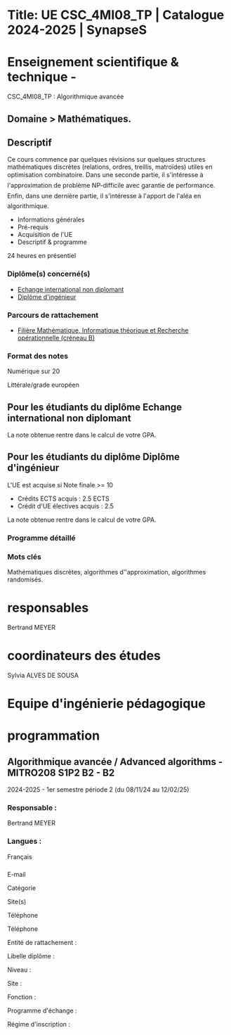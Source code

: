 # Title: UE CSC_4MI08_TP | Catalogue 2024-2025 | SynapseS

#  [ ](/catalogue/2024-2025) Enseignement scientifique & technique \-
CSC_4MI08_TP : Algorithmique avancée

## Domaine > Mathématiques.

## Descriptif

Ce cours commence par quelques révisions sur quelques structures mathématiques
discrètes (relations, ordres, treillis, matroïdes) utiles en optimisation
combinatoire. Dans une seconde partie, il s'intéresse à l'approximation de
problème NP-difficile avec garantie de performance. Enfin, dans une dernière
partie, il s'intéresse à l'apport de l'aléa en algorithmique.

  * Informations générales
  * Pré-requis
  * Acquisition de l'UE
  * Descriptif & programme

24 heures en présentiel

### Diplôme(s) concerné(s)

  * [Echange international non diplomant](/catalogue/2024-2025/diplome/1/PEI-echange-international-non-diplomant)
  * [Diplôme d'ingénieur](/catalogue/2024-2025/diplome/4/ING-diplome-d-ingenieur)

### Parcours de rattachement

  * [Filière Mathématique, Informatique théorique et Recherche opérationnelle (créneau B)](/catalogue/2024-2025/parcours/1374/MITRO-filiere-mathematique-informatique-theorique-et-recherche-operationnelle-creneau-b)

### Format des notes

Numérique sur 20

Littérale/grade européen

## Pour les étudiants du diplôme Echange international non diplomant

La note obtenue rentre dans le calcul de votre GPA.

## Pour les étudiants du diplôme Diplôme d'ingénieur

L'UE est acquise si Note finale >= 10

  * Crédits ECTS acquis : 2.5 ECTS
  * Crédit d'UE électives acquis : 2.5

La note obtenue rentre dans le calcul de votre GPA.

### Programme détaillé

### Mots clés

Mathématiques discrètes, algorithmes d’'approximation, algorithmes randomisés.

# responsables

Bertrand MEYER

# coordinateurs des études

Sylvia ALVES DE SOUSA

# Equipe d'ingénierie pédagogique

# programmation

## Algorithmique avancée / Advanced algorithms - MITRO208 S1P2 B2 - B2

2024-2025 - 1er semestre période 2 (du 08/11/24 au 12/02/25)

### Responsable :

Bertrand MEYER

### Langues :

Français

###

E-mail

Catégorie

Site(s)

Téléphone

Téléphone

Entité de rattachement :

Libelle diplôme :

Niveau :

Site :

Fonction :

Programme d'échange :

Régime d'inscription :

